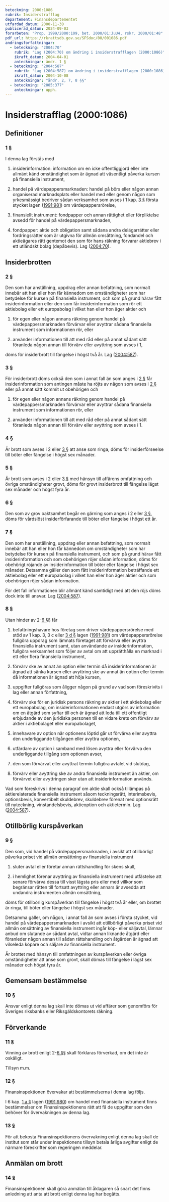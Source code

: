 ```yaml
---
beteckning: 2000:1086
rubrik: Insiderstrafflag
departement: Finansdepartementet
utfardad_datum: 2000-11-30
publicerad_datum: 2024-09-03
forarbeten: "Prop. 1999/2000:109, bet. 2000/01:JuU4, rskr. 2000/01:48"
pdf_url: https://rkrattsdb.gov.se/SFSdoc/00/001086.pdf
andringsforfattningar:
  - beteckning: "2004:70"
    rubrik: "Lag (2004:70) om ändring i insiderstrafflagen (2000:1086)"
    ikraft_datum: 2004-04-01
    anteckningar: ändr. 1 §
  - beteckning: "2004:587"
    rubrik: "Lag (2004:587) om ändring i insiderstrafflagen (2000:1086)"
    ikraft_datum: 2004-10-08
    anteckningar: "ändr. 2, 7, 8 §§"
  - beteckning: "2005:377"
    anteckningar: upph.
---
```


# Insiderstrafflag (2000:1086)

## Definitioner

### 1 §

I denna lag förstås med

1. insiderinformation: information om en icke offentliggjord eller inte allmänt känd omständighet som är ägnad att väsentligt påverka kursen på finansiella instrument,

2. handel på värdepappersmarknaden: handel på börs eller någon annan organiserad marknadsplats eller handel med eller genom någon som yrkesmässigt bedriver sådan verksamhet som avses i 1 kap. [3 §](#kap1.3) första stycket lagen ([1991:981](https://selex.se/eli/sfs/1991/981)) om värdepappersrörelse,

3. finansiellt instrument: fondpapper och annan rättighet eller förpliktelse avsedd för handel på värdepappersmarknaden,

4. fondpapper: aktie och obligation samt sådana andra delägarrätter eller fordringsrätter som är utgivna för allmän omsättning, fondandel och aktieägares rätt gentemot den som för hans räkning förvarar aktiebrev i ett utländskt bolag (depåbevis). Lag ([2004:70](https://selex.se/eli/sfs/2004/70)).

## Insiderbrotten

### 2 §

Den som har anställning, uppdrag eller annan befattning, som normalt innebär att han eller hon får kännedom om omständigheter som har betydelse för kursen på finansiella instrument, och som på grund härav fått insiderinformation eller den som får insiderinformation som rör ett aktiebolag eller ett europabolag i vilket han eller hon äger aktier och

1. för egen eller någon annans räkning genom handel på värdepappersmarknaden förvärvar eller avyttrar sådana finansiella instrument som informationen rör, eller

2. använder informationen till att med råd eller på annat sådant sätt föranleda någon annan till förvärv eller avyttring som avses i 1,

döms för insiderbrott till fängelse i högst två år. Lag ([2004:587](https://selex.se/eli/sfs/2004/587)).

### 3 §

För insiderbrott döms också den som i annat fall än som anges i [2 §](#2) får insiderinformation som antingen måste ha röjts av någon som avses i [2 §](#2) eller på annat sätt kommit ut obehörigen och

1. för egen eller någon annans räkning genom handel på värdepappersmarknaden förvärvar eller avyttrar sådana finansiella instrument som informationen rör, eller

2. använder informationen till att med råd eller på annat sådant sätt föranleda någon annan till förvärv eller avyttring som avses i 1.

### 4 §

Är brott som avses i 2 eller [3 §](#3) att anse som ringa, döms för insiderförseelse till böter eller fängelse i högst sex månader.

### 5 §

Är brott som avses i 2 eller [3 §](#3) med hänsyn till affärens omfattning och övriga omständigheter grovt, döms för grovt insiderbrott till fängelse lägst sex månader och högst fyra år.

### 6 §

Den som av grov oaktsamhet begår en gärning som anges i 2 eller [3 §](#3), döms för vårdslöst insiderförfarande till böter eller fängelse i högst ett år.

### 7 §

Den som har anställning, uppdrag eller annan befattning, som normalt innebär att han eller hon får kännedom om omständigheter som har betydelse för kursen på finansiella instrument, och som på grund härav fått insiderinformation och som obehörigen röjer sådan information, döms för obehörigt röjande av insiderinformation till böter eller fängelse i högst sex månader. Detsamma gäller den som fått insiderinformation beträffande ett aktiebolag eller ett europabolag i vilket han eller hon äger aktier och som obehörigen röjer sådan information.

För det fall informationen blir allmänt känd samtidigt med att den röjs döms dock inte till ansvar. Lag ([2004:587](https://selex.se/eli/sfs/2004/587)).

### 8 §

Utan hinder av 2-[6 §](#6)§ får

1. befattningshavare hos företag som driver värdepappersrörelse med stöd av 1 kap. 3, 3 c eller [3 d §](#3d) lagen ([1991:981](https://selex.se/eli/sfs/1991/981)) om värdepappersrörelse fullgöra uppdrag som lämnats företaget att förvärva eller avyttra finansiella instrument samt, utan användande av insiderinformation, fullgöra verksamhet som följer av avtal om att upprätthålla en marknad i ett eller flera finansiella instrument,

2. förvärv ske av annat än option eller termin då insiderinformationen är ägnad att sänka kursen eller avyttring ske av annat än option eller termin då informationen är ägnad att höja kursen,

3. uppgifter fullgöras som åligger någon på grund av vad som föreskrivits i lag eller annan författning,

4. förvärv ske för en juridisk persons räkning av aktier i ett aktiebolag eller ett europabolag, om insiderinformationen endast utgörs av information om en åtgärd som syftar till och är ägnad att leda till ett offentligt erbjudande av den juridiska personen till en vidare krets om förvärv av aktier i aktiebolaget eller europabolaget,

5. innehavare av option när optionens löptid går ut förvärva eller avyttra den underliggande tillgången eller avyttra optionen,

6. utfärdare av option i samband med lösen avyttra eller förvärva den underliggande tillgång som optionen avser,

7. den som förvärvat eller avyttrat termin fullgöra avtalet vid slutdag,

8. förvärv eller avyttring ske av andra finansiella instrument än aktier, om förvärvet eller avyttringen sker utan att insiderinformation används.

Vad som föreskrivs i denna paragraf om aktie skall också tillämpas på aktierelaterade finansiella instrument såsom teckningsrätt, interimsbevis, optionsbevis, konvertibelt skuldebrev, skuldebrev förenat med optionsrätt till nyteckning, vinstandelsbevis, aktieoption och aktietermin. Lag ([2004:587](https://selex.se/eli/sfs/2004/587)).

## Otillbörlig kurspåverkan

### 9 §

Den som, vid handel på värdepappersmarknaden, i avsikt att otillbörligt påverka priset vid allmän omsättning av finansiella instrument

1. sluter avtal eller företar annan rättshandling för skens skull,

2. i hemlighet förenar avyttring av finansiella instrument med utfästelse att senare förvärva dessa till visst lägsta pris eller med villkor som begränsar rätten till fortsatt avyttring eller annars är avsedda att undandra instrumenten allmän omsättning,

döms för otillbörlig kurspåverkan till fängelse i högst två år eller, om brottet är ringa, till böter eller fängelse i högst sex månader.

Detsamma gäller, om någon, i annat fall än som avses i första stycket, vid handel på värdepappersmarknaden i avsikt att otillbörligt påverka priset vid allmän omsättning av finansiella instrument ingår köp- eller säljavtal, lämnar anbud om slutande av sådant avtal, vidtar annan liknande åtgärd eller föranleder någon annan till sådan rättshandling och åtgärden är ägnad att vilseleda köpare och säljare av finansiella instrument.

Är brottet med hänsyn till omfattningen av kurspåverkan eller övriga omständigheter att anse som grovt, skall dömas till fängelse i lägst sex månader och högst fyra år.

## Gemensam bestämmelse

### 10 §

Ansvar enligt denna lag skall inte dömas ut vid affärer som genomförs för Sveriges riksbanks eller Riksgäldskontorets räkning.

## Förverkande

### 11 §

Vinning av brott enligt 2-[6 §](#6)§ skall förklaras förverkad, om det inte är oskäligt.

Tillsyn m.m.

### 12 §

Finansinspektionen övervakar att bestämmelserna i denna lag följs.

I 6 kap. [1 a §](#kap6.1a) lagen ([1991:980](https://selex.se/eli/sfs/1991/980)) om handel med finansiella instrument finns bestämmelser om Finansinspektionens rätt att få de uppgifter som den behöver för övervakningen av denna lag.

### 13 §

För att bekosta Finansinspektionens övervakning enligt denna lag skall de institut som står under inspektionens tillsyn betala årliga avgifter enligt de närmare föreskrifter som regeringen meddelar.

## Anmälan om brott

### 14 §

Finansinspektionen skall göra anmälan till åklagaren så snart det finns anledning att anta att brott enligt denna lag har begåtts.